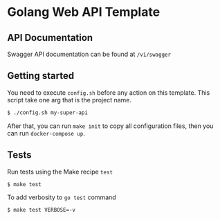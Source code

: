 # Golang Web API Template

## API Documentation

Swagger API documentation can be found at `/v1/swagger`

## Getting started

You need to execute `config.sh` before any action on this template. This script take one arg that is the project name.

```sh
$ ./config.sh my-super-api
```

After that, you can run `make init` to copy all configuration files, then you can run `docker-compose up`.

## Tests

Run tests using the Make recipe `test`

```sh
$ make test
```

To add verbosity to `go test` command

```sh
$ make test VERBOSE=-v
```
